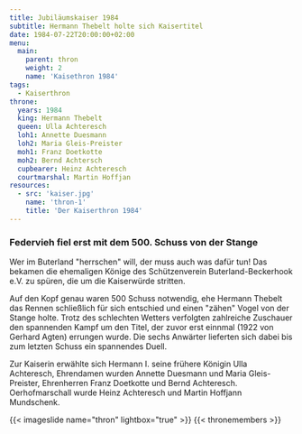 ```yaml
---
title: Jubiläumskaiser 1984  
subtitle: Hermann Thebelt holte sich Kaisertitel 
date: 1984-07-22T20:00:00+02:00
menu:
  main:
    parent: thron
    weight: 2
    name: 'Kaisethron 1984'
tags:
  - Kaiserthron
throne:
  years: 1984
  king: Hermann Thebelt 
  queen: Ulla Achteresch
  loh1: Annette Duesmann
  loh2: Maria Gleis-Preister
  moh1: Franz Doetkotte
  moh2: Bernd Achtersch
  cupbearer: Heinz Achteresch
  courtmarshal: Martin Hoffjan
resources:
  - src: 'kaiser.jpg'
    name: 'thron-1'
    title: 'Der Kaiserthron 1984'
---
```


### Federvieh fiel erst mit dem 500. Schuss von der Stange

Wer im Buterland "herrschen" will, der muss auch was dafür tun!
Das bekamen die ehemaligen Könige des Schützenverein Buterland-Beckerhook e.V.
zu spüren, die um die Kaiserwürde stritten.

Auf den Kopf genau waren 500 Schuss notwendig, ehe Hermann Thebelt das Rennen
schließlich für sich entschied und einen "zähen" Vogel von der Stange holte.
Trotz des schlechten Wetters verfolgten zahlreiche Zuschauer den spannenden
Kampf um den Titel, der zuvor erst einnmal (1922 von Gerhard Agten) errungen wurde.
Die sechs Anwärter lieferten sich dabei bis zum letzten Schuss ein spannendes Duell.

Zur Kaiserin erwählte sich Hermann I. seine frühere Königin Ulla Achteresch,
Ehrendamen wurden Annette Duesmann und Maria Gleis-Preister,
Ehrenherren Franz Doetkotte und Bernd Achteresch.
Oerhofmarschall wurde Heinz Achteresch und Martin Hoffjann Mundschenk.

{{< imageslide name="thron" lightbox="true" >}}
{{< thronemembers >}}
